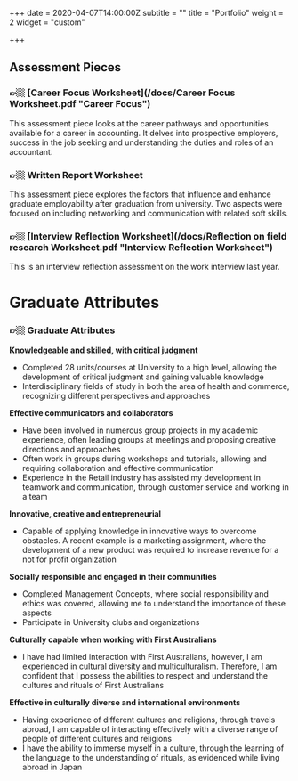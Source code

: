 +++
date = 2020-04-07T14:00:00Z
subtitle = ""
title = "Portfolio"
weight = 2
widget = "custom"

+++
## Assessment Pieces

### 👉🏼 [Career Focus Worksheet](/docs/Career Focus Worksheet.pdf "Career Focus")

This assessment piece looks at the career pathways and opportunities available for a career in accounting. It delves into prospective employers, success in the job seeking and understanding the duties and roles of an accountant.

### **👉🏼** Written Report Worksheet

This assessment piece explores the factors that influence and enhance graduate employability after graduation from university. Two aspects were focused on including networking and communication with related soft skills.

### **👉🏼** [Interview Reflection Worksheet](/docs/Reflection on field research Worksheet.pdf "Interview Reflection Worksheet")

This is an interview reflection assessment on the work interview last year.

# Graduate Attributes

### 👉🏼 Graduate Attributes

**Knowledgeable and skilled, with critical judgment**

* Completed 28 units/courses at University to a high level, allowing the development of critical judgment and gaining valuable knowledge
* Interdisciplinary fields of study in both the area of health and commerce, recognizing different perspectives and approaches

**Effective communicators and collaborators**

* Have been involved in numerous group projects in my academic experience, often leading groups at meetings and proposing creative directions and approaches
* Often work in groups during workshops and tutorials, allowing and requiring collaboration and effective communication
* Experience in the Retail industry has assisted my development in teamwork and communication, through customer service and working in a team

**Innovative, creative and entrepreneurial**

* Capable of applying knowledge in innovative ways to overcome obstacles. A recent example is a marketing assignment, where the development of a new product was required to increase revenue for a not for profit organization

**Socially responsible and engaged in their communities**

* Completed Management Concepts, where social responsibility and ethics was covered, allowing me to understand the importance of these aspects
* Participate in University clubs and organizations

**Culturally capable when working with First Australians**

* I have had limited interaction with First Australians, however, I am experienced in cultural diversity and multiculturalism. Therefore, I am confident that I possess the abilities to respect and understand the cultures and rituals of First Australians

**Effective in culturally diverse and international environments**

* Having experience of different cultures and religions, through travels abroad, I am capable of interacting effectively with a diverse range of people of different cultures and religions
* I have the ability to immerse myself in a culture, through the learning of the language to the understanding of rituals, as evidenced while living abroad in Japan